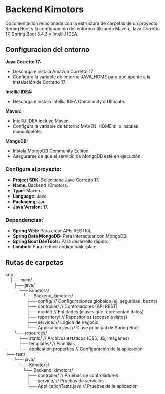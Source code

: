 # Backend Kimotors

Documentacion relacionada con la estructura de carpetas de un proyecto Spring Boot y la configuración del entorno utilizando Maven, Java Corretto 17, Spring Boot 3.4.3 y IntelliJ IDEA.

## Configuracion del entorno

**Java Corretto 17:**
- Descarga e instala Amazon Corretto 17.
- Configura la variable de entorno JAVA_HOME para que apunte a la instalación de Corretto 17.

**IntelliJ IDEA:**
- Descarga e instala IntelliJ IDEA Community o Ultimate.

**Maven:**
- IntelliJ IDEA incluye Maven.
- Configura la variable de entorno MAVEN_HOME si lo instalas manualmente.

**MongoDB:**
- Instala MongoDB Community Edition.
- Asegúrarse de que el servicio de MongoDB esté en ejecución.

### Configura el proyecto:

- **Project SDK:** Selecciona Java Corretto 17.
- **Name:** Backend_Kimotors.
- **Type:** Maven.
- **Language:** Java.
- **Packaging:** Jar.
- **Java Version:** 17.

### Dependencias:
- **Spring Web:** Para crear APIs RESTful.
- **Spring Data MongoDB:** Para interactuar con MongoDB.
- **Spring Boot DevTools:** Para desarrollo rápido.
- **Lombok:** Para reducir código boilerplate.

## Rutas de carpetas

src/  
&emsp;├── main/  
&emsp;&emsp;├── java/  
&emsp;&emsp;&emsp;└── Kimotors/  
&emsp;&emsp;&emsp;&emsp;└── Backend_kimotors/  
&emsp;&emsp;&emsp;&emsp;&emsp;├── config/               // Configuraciones globales (ej: seguridad, beans)  
&emsp;&emsp;&emsp;&emsp;&emsp;├── controller/           // Controladores (API REST)  
&emsp;&emsp;&emsp;&emsp;&emsp;├── model/                // Entidades (clases que representan datos)  
&emsp;&emsp;&emsp;&emsp;&emsp;├── repository/           // Repositorios (acceso a datos)  
&emsp;&emsp;&emsp;&emsp;&emsp;├── service/              // Lógica de negocio  
&emsp;&emsp;&emsp;&emsp;&emsp;└── Application.java      // Clase principal de Spring Boot  
&emsp;&emsp;└── resources/  
&emsp;&emsp;&emsp;├── static/                           // Archivos estáticos (CSS, JS, imágenes)  
&emsp;&emsp;&emsp;├── templates/                        // Plantillas  
&emsp;&emsp;&emsp;└── application.properties            // Configuración de la aplicación  
└── test/  
&emsp;&emsp;└── java/  
&emsp;&emsp;&emsp;└── Kimotors/  
&emsp;&emsp;&emsp;&emsp;└── Backend_kimotors/  
&emsp;&emsp;&emsp;&emsp;&emsp;├── controller/           // Pruebas de controladores  
&emsp;&emsp;&emsp;&emsp;&emsp;├── service/              // Pruebas de servicios  
&emsp;&emsp;&emsp;&emsp;&emsp;└── ApplicationTests.java // Pruebas de la aplicación  